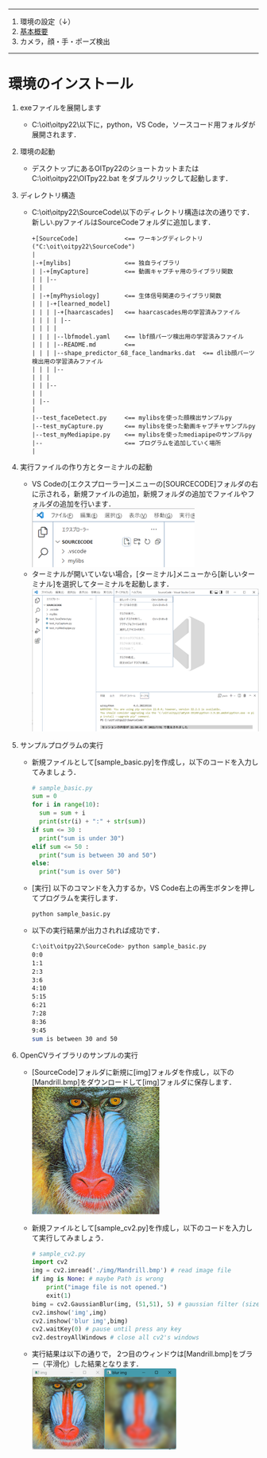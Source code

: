 <hr>

1. 環境の設定（↓）
2. [基本概要](BASIC_00.md)
3. カメラ，顔・手・ポーズ検出

<hr>

# 環境のインストール
1. exeファイルを展開します
    - C:\oit\oitpy22\以下に，python，VS Code，ソースコード用フォルダが展開されます．
 
 
2. 環境の起動
    - デスクトップにあるOITpy22のショートカットまたは C:\oit\oitpy22\OITpy22.bat をダブルクリックして起動します．
 
 
3. ディレクトリ構造
    - C:\oit\oitpy22\SourceCode\以下のディレクトリ構造は次の通りです．新しい.pyファイルはSourceCodeフォルダに追加します．
      ```
      +[SourceCode]             <== ワーキングディレクトリ ("C:\oit\oitpy22\SourceCode")
      |
      |-+[mylibs]               <== 独自ライブラリ
      | |-+[myCapture]          <== 動画キャプチャ用のライブラリ関数
      | | |--
      | |
      | |-+[myPhysiology]       <== 生体信号関連のライブラリ関数
      | | |-+[learned_model]
      | | | |-+[haarcascades]   <== haarcascades用の学習済みファイル
      | | | | |--
      | | | |
      | | | |--lbfmodel.yaml    <== lbf顔パーツ検出用の学習済みファイル
      | | | |--README.md        <== 
      | | | |--shape_predictor_68_face_landmarks.dat  <== dlib顔パーツ検出用の学習済みファイル
      | | | |--
      | | |
      | | |--
      | |
      | |--
      |
      |--test_faceDetect.py     <== mylibsを使った顔検出サンプルpy
      |--test_myCapture.py      <== mylibsを使った動画キャプチャサンプルpy
      |--test_myMediapipe.py    <== mylibsを使ったmediapipeのサンプルpy
      |--                       <== プログラムを追加していく場所
      |
      ```

4. 実行ファイルの作り方とターミナルの起動
    - VS Codeの[エクスプローラー]メニューの[SOURCECODE]フォルダの右に示される，新規ファイルの追加，新規フォルダの追加でファイルやフォルダの追加を行います．<br>
        ![fig001](./fig001.png)
    - ターミナルが開いていない場合，[ターミナル]メニューから[新しいターミナル]を選択してターミナルを起動します．<br>
        ![fig002](./fig002.png)

5. サンプルプログラムの実行
    - 新規ファイルとして[sample_basic.py]を作成し，以下のコードを入力してみましょう．
      ```python
      # sample_basic.py
      sum = 0
      for i in range(10):
        sum = sum + i
        print(str(i) + ":" + str(sum))
      if sum <= 30 :
        print("sum is under 30")
      elif sum <= 50 :
        print("sum is between 30 and 50")
      else:
        print("sum is over 50")
      ```
    - [実行] 以下のコマンドを入力するか，VS Code右上の再生ボタンを押してプログラムを実行します．
      ```sh
      python sample_basic.py
      ```
      
    - 以下の実行結果が出力されれば成功です．
      ```sh
      C:\oit\oitpy22\SourceCode> python sample_basic.py
      0:0
      1:1
      2:3
      3:6
      4:10
      5:15
      6:21
      7:28
      8:36
      9:45
      sum is between 30 and 50
      ```

6. OpenCVライブラリのサンプルの実行
    - [SourceCode]フォルダに新規に[img]フォルダを作成し，以下の[Mandrill.bmp]をダウンロードして[img]フォルダに保存します．<br>
        ![Mandrill](./Mandrill.bmp)
        
    - 新規ファイルとして[sample_cv2.py]を作成し，以下のコードを入力して実行してみましょう．
      ```python
      # sample_cv2.py
      import cv2
      img = cv2.imread('./img/Mandrill.bmp') # read image file
      if img is None: # maybe Path is wrong
          print("image file is not opened.")
          exit(1)
      bimg = cv2.GaussianBlur(img, (51,51), 5) # gaussian filter (size=(51,51),sigma=5)
      cv2.imshow('img',img)
      cv2.imshow('blur img',bimg)
      cv2.waitKey(0) # pause until press any key
      cv2.destroyAllWindows # close all cv2's windows
      ```

    - 実行結果は以下の通りで， 2つ目のウィンドウは[Mandrill.bmp]をブラー（平滑化）した結果となります．<br>
        ![fig003](./fig003.png)

